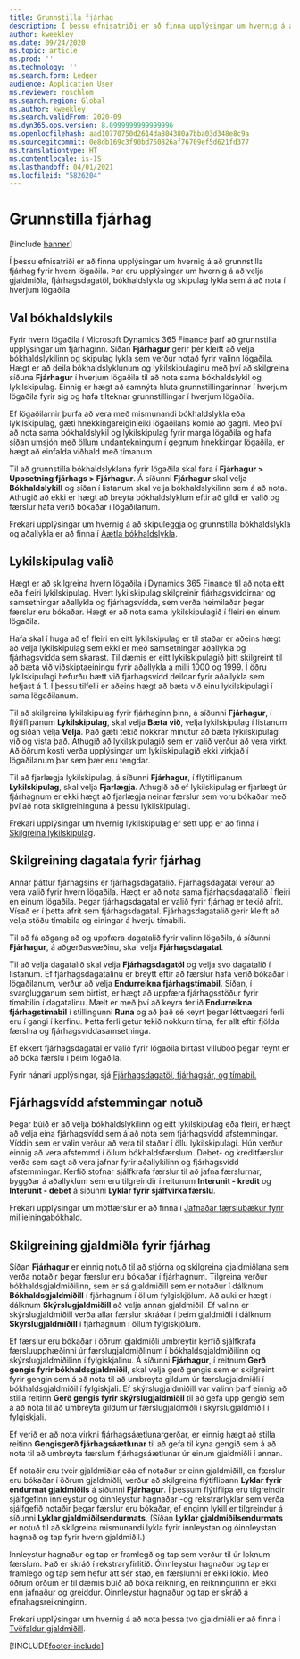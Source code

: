 ```yaml
---
title: Grunnstilla fjárhag
description: Í þessu efnisatriði er að finna upplýsingar um hvernig á að grunnstilla fjárhag fyrir hvern lögaðila. Þar eru upplýsingar um hvernig á að velja gjaldmiðla, fjárhagsdagatöl, bókhaldslykla og skipulag lykla sem á að nota í hverjum lögaðila.
author: kweekley
ms.date: 09/24/2020
ms.topic: article
ms.prod: ''
ms.technology: ''
ms.search.form: Ledger
audience: Application User
ms.reviewer: roschlom
ms.search.region: Global
ms.author: kweekley
ms.search.validFrom: 2020-09
ms.dyn365.ops.version: 8.0999999999999996
ms.openlocfilehash: aad10770750d2614da804380a7bba03d348e8c9a
ms.sourcegitcommit: 0e8db169c3f90bd750826af76709ef5d621fd377
ms.translationtype: HT
ms.contentlocale: is-IS
ms.lasthandoff: 04/01/2021
ms.locfileid: "5826204"
---
```

# <a name="configure-ledgers"></a>Grunnstilla fjárhag

[!include [banner](../includes/banner.md)]

Í þessu efnisatriði er að finna upplýsingar um hvernig á að grunnstilla fjárhag fyrir hvern lögaðila. Þar eru upplýsingar um hvernig á að velja gjaldmiðla, fjárhagsdagatöl, bókhaldslykla og skipulag lykla sem á að nota í hverjum lögaðila.

## <a name="selecting-the-chart-of-accounts"></a>Val bókhaldslykils

Fyrir hvern lögaðila í Microsoft Dynamics 365 Finance þarf að grunnstilla upplýsingar um fjárhaginn. Síðan **Fjárhagur** gerir þér kleift að velja bókhaldslykilinn og skipulag lykla sem verður notað fyrir valinn lögaðila. Hægt er að deila bókhaldslyklunum og lykilskipulaginu með því að skilgreina síðuna **Fjárhagur** í hverjum lögaðila til að nota sama bókhaldslykil og lykilskipulag. Einnig er hægt að samnýta hluta grunnstillingarinnar í hverjum lögaðila fyrir sig og hafa tilteknar grunnstillingar í hverjum lögaðila.

Ef lögaðilarnir þurfa að vera með mismunandi bókhaldslykla eða lykilskipulag, gæti hnekkingareiginleiki lögaðilans komið að gagni. Með því að nota sama bókhaldslykil og lykilskipulag fyrir marga lögaðila og hafa síðan umsjón með öllum undantekningum í gegnum hnekkingar lögaðila, er hægt að einfalda viðhald með tímanum.

Til að grunnstilla bókhaldslyklana fyrir lögaðila skal fara í **Fjárhagur \> Uppsetning fjárhags \> Fjárhagur**. Á síðunni **Fjárhagur** skal velja **Bókhaldslykill** og síðan í listanum skal velja bókhaldslykilinn sem á að nota. Athugið að ekki er hægt að breyta bókhaldslyklum eftir að gildi er valið og færslur hafa verið bókaðar í lögaðilanum.

Frekari upplýsingar um hvernig á að skipuleggja og grunnstilla bókhaldslykla og aðallykla er að finna í [Áætla bókhaldslykla](plan-chart-of-accounts.md).

## <a name="selecting-account-structures"></a>Lykilskipulag valið

Hægt er að skilgreina hvern lögaðila í Dynamics 365 Finance til að nota eitt eða fleiri lykilskipulag. Hvert lykilskipulag skilgreinir fjárhagsvíddirnar og samsetningar aðallykla og fjárhagsvídda, sem verða heimilaðar þegar færslur eru bókaðar. Hægt er að nota sama lykilskipulagið í fleiri en einum lögaðila.

Hafa skal í huga að ef fleiri en eitt lykilskipulag er til staðar er aðeins hægt að velja lykilskipulag sem ekki er með samsetningar aðallykla og fjárhagsvídda sem skarast. Til dæmis er eitt lykilskipulagið þitt skilgreint til að bæta við viðskiptaeiningu fyrir aðallykla á milli 1000 og 1999. Í öðru lykilskipulagi hefurðu bætt við fjárhagsvídd deildar fyrir aðallykla sem hefjast á 1. Í þessu tilfelli er aðeins hægt að bæta við einu lykilskipulagi í sama lögaðilanum.

Til að skilgreina lykilskipulag fyrir fjárhaginn þinn, á síðunni **Fjárhagur**, í flýtiflipanum **Lykilskipulag**, skal velja **Bæta við**, velja lykilskipulag í listanum og síðan velja **Velja**. Það gæti tekið nokkrar mínútur að bæta lykilskipulagi við og vista það. Athugið að lykilskipulagið sem er valið verður að vera virkt. Að öðrum kosti verða upplýsingar um lykilskipulagið ekki virkjað í lögaðilanum þar sem þær eru tengdar.

Til að fjarlægja lykilskipulag, á síðunni **Fjárhagur**, í flýtiflipanum **Lykilskipulag**, skal velja **Fjarlægja**. Athugið að ef lykilskipulag er fjarlægt úr fjárhagnum er ekki hægt að fjarlægja neinar færslur sem voru bókaðar með því að nota skilgreininguna á þessu lykilskipulagi.

Frekari upplýsingar um hvernig lykilskipulag er sett upp er að finna í [Skilgreina lykilskipulag](configure-account-structures.md).

## <a name="configuring-calendars-for-the-ledger"></a>Skilgreining dagatala fyrir fjárhag

Annar þáttur fjárhagsins er fjárhagsdagatalið. Fjárhagsdagatal verður að vera valið fyrir hvern lögaðila. Hægt er að nota sama fjárhagsdagatalið í fleiri en einum lögaðila. Þegar fjárhagsdagatal er valið fyrir fjárhag er tekið afrit. Vísað er í þetta afrit sem fjárhagsdagatal. Fjárhagsdagatalið gerir kleift að velja stöðu tímabila og einingar á hverju tímabili.

Til að fá aðgang að og uppfæra dagatalið fyrir valinn lögaðila, á síðunni **Fjárhagur**, á aðgerðasvæðinu, skal velja **Fjárhagsdagatal**.

Til að velja dagatalið skal velja **Fjárhagsdagatöl** og velja svo dagatalið í listanum. Ef fjárhagsdagatalinu er breytt eftir að færslur hafa verið bókaðar í lögaðilanum, verður að velja **Endurreikna fjárhagstímabil**. Síðan, í svarglugganum sem birtist, er hægt að uppfæra fjárhagsstöður fyrir tímabilin í dagatalinu. Mælt er með því að keyra ferlið **Endurreikna fjárhagstímabil** í stillingunni **Runa** og að það sé keyrt þegar léttvægari ferli eru í gangi í kerfinu. Þetta ferli getur tekið nokkurn tíma, fer allt eftir fjölda færslna og fjárhagsvíddasamsetninga.

Ef ekkert fjárhagsdagatal er valið fyrir lögaðila birtast villuboð þegar reynt er að bóka færslu í þeim lögaðila.

Fyrir nánari upplýsingar, sjá [Fjárhagsdagatöl, fjárhagsár, og tímabil.](../budgeting/fiscal-calendars-fiscal-years-periods.md)

## <a name="using-a-balancing-financial-dimension"></a>Fjárhagsvídd afstemmingar notuð

Þegar búið er að velja bókhaldslykilinn og eitt lykilskipulag eða fleiri, er hægt að velja eina fjárhagsvídd sem á að nota sem fjárhagsvídd afstemmingar. Víddin sem er valin verður að vera til staðar í öllu lykilskipulagi. Hún verður einnig að vera afstemmd í öllum bókhaldsfærslum. Debet- og kreditfærslur verða sem sagt að vera jafnar fyrir aðallykilinn og fjárhagsvídd afstemmingar. Kerfið stofnar sjálfkrafa færslur til að jafna færslurnar, byggðar á aðallyklum sem eru tilgreindir í reitunum **Interunit - kredit** og **Interunit - debet** á síðunni **Lyklar fyrir sjálfvirka færslu**.

Frekari upplýsingar um mótfærslur er að finna í [Jafnaðar færslubækur fyrir millieiningabókhald](example-balanced-journals-interunit-accounting.md).

## <a name="configuring-currencies-for-the-ledger"></a>Skilgreining gjaldmiðla fyrir fjárhag

Síðan **Fjárhagur** er einnig notuð til að stjórna og skilgreina gjaldmiðlana sem verða notaðir þegar færslur eru bókaðar í fjárhagnum. Tilgreina verður bókhaldsgjaldmiðilinn, sem er sá gjaldmiðill sem er notaður í dálknum **Bókhaldsgjaldmiðill** í fjárhagnum í öllum fylgiskjölum. Að auki er hægt í dálknum **Skýrslugjaldmiðill** að velja annan gjaldmiðil. Ef valinn er skýrslugjaldmiðill verða allar færslur skráðar í þeim gjaldmiðli í dálknum **Skýrslugjaldmiðill** í fjárhagnum í öllum fylgiskjölum.

Ef færslur eru bókaðar í öðrum gjaldmiðli umbreytir kerfið sjálfkrafa færsluupphæðinni úr færslugjaldmiðlinum í bókhaldsgjaldmiðilinn og skýrslugjaldmiðilinn í fylgiskjalinu. Á síðunni **Fjárhagur**, í reitnum **Gerð gengis fyrir bókhaldsgjaldmiðil**, skal velja gerð gengis sem er skilgreint fyrir gengin sem á að nota til að umbreyta gildum úr færslugjaldmiðli í bókhaldsgjaldmiðil í fylgiskjali. Ef skýrslugjaldmiðill var valinn þarf einnig að stilla reitinn **Gerð gengis fyrir skýrslugjaldmiðil** til að gefa upp gengið sem á að nota til að umbreyta gildum úr færslugjaldmiðli í skýrslugjaldmiðil í fylgiskjali.

Ef verið er að nota virkni fjárhagsáætlunargerðar, er einnig hægt að stilla reitinn **Gengisgerð fjárhagsáætlunar** til að gefa til kyna gengið sem á að nota til að umbreyta færslum fjárhagsáætlunar úr einum gjaldmiðli í annan.

Ef notaðir eru tveir gjaldmiðlar eða ef notaður er einn gjaldmiðill, en færslur eru bókaðar í öðrum gjaldmiðli, verður að skilgreina flýtiflipann **Lyklar fyrir endurmat gjaldmiðils** á síðunni **Fjárhagur**. Í þessum flýtiflipa eru tilgreindir sjálfgefinn innleystur og óinnleystur hagnaðar -og rekstrarlyklar sem verða sjálfgefið notaðir þegar færslur eru bókaðar, ef enginn lykill er tilgreindur á síðunni **Lyklar gjaldmiðilsendurmats**. (Síðan **Lyklar gjaldmiðilsendurmats** er notuð til að skilgreina mismunandi lykla fyrir innleystan og óinnleystan hagnað og tap fyrir hvern gjaldmiðil.)

Innleystur hagnaður og tap er framlegð og tap sem verður til úr loknum færslum. Það er skráð í rekstraryfirlitið. Óinnleystur hagnaður og tap er framlegð og tap sem hefur átt sér stað, en færslunni er ekki lokið. Með öðrum orðum er til dæmis búið að bóka reikning, en reikningurinn er ekki enn jafnaður og greiddur. Óinnleystur hagnaður og tap er skráð á efnahagsreikninginn.

Frekari upplýsingar um hvernig á að nota þessa tvo gjaldmiðli er að finna í [Tvöfaldur gjaldmiðill](dual-currency.md).


[!INCLUDE[footer-include](../../includes/footer-banner.md)]